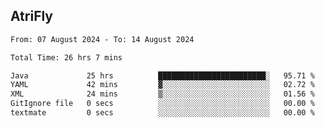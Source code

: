 ## AtriFly

<!--START_SECTION:waka-->

```txt
From: 07 August 2024 - To: 14 August 2024

Total Time: 26 hrs 7 mins

Java             25 hrs          ████████████████████████░   95.71 %
YAML             42 mins         ▓░░░░░░░░░░░░░░░░░░░░░░░░   02.72 %
XML              24 mins         ▒░░░░░░░░░░░░░░░░░░░░░░░░   01.56 %
GitIgnore file   0 secs          ░░░░░░░░░░░░░░░░░░░░░░░░░   00.00 %
textmate         0 secs          ░░░░░░░░░░░░░░░░░░░░░░░░░   00.00 %
```

<!--END_SECTION:waka-->

